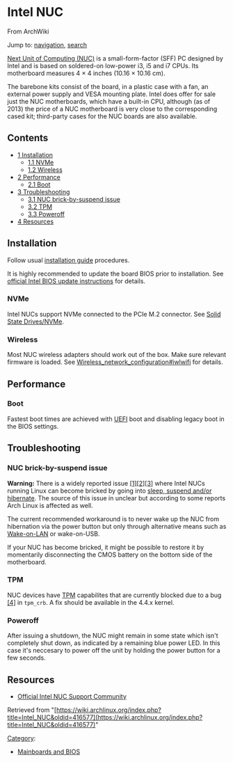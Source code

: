 # Intel NUC

From ArchWiki

Jump to: [navigation](#column-one), [search](#searchInput)

[Next Unit of Computing (NUC)](https://en.wikipedia.org/wiki/Next_Unit_of_Computing) is a small-form-factor (SFF) PC designed by Intel and is based on soldered-on low-power i3, i5 and i7 CPUs. Its motherboard measures 4 × 4 inches (10.16 × 10.16 cm).

The barebone kits consist of the board, in a plastic case with a fan, an external power supply and VESA mounting plate. Intel does offer for sale just the NUC motherboards, which have a built-in CPU, although (as of 2013) the price of a NUC motherboard is very close to the corresponding cased kit; third-party cases for the NUC boards are also available.

## Contents

*   [1 Installation](#Installation)
    *   [1.1 NVMe](#NVMe)
    *   [1.2 Wireless](#Wireless)
*   [2 Performance](#Performance)
    *   [2.1 Boot](#Boot)
*   [3 Troubleshooting](#Troubleshooting)
    *   [3.1 NUC brick-by-suspend issue](#NUC_brick-by-suspend_issue)
    *   [3.2 TPM](#TPM)
    *   [3.3 Poweroff](#Poweroff)
*   [4 Resources](#Resources)

## Installation

Follow usual [installation guide](/index.php/Installation_guide "Installation guide") procedures.

It is highly recommended to update the board BIOS prior to installation. See [official Intel BIOS update instructions](https://www-ssl.intel.com/content/www/us/en/support/boards-and-kits/000005636.html) for details.

### NVMe

Intel NUCs support NVMe connected to the PCIe M.2 connector. See [Solid State Drives/NVMe](/index.php/Solid_State_Drives/NVMe "Solid State Drives/NVMe").

### Wireless

Most NUC wireless adapters should work out of the box. Make sure relevant firmware is loaded. See [Wireless_network_configuration#iwlwifi](/index.php/Wireless_network_configuration#iwlwifi "Wireless network configuration") for details.

## Performance

### Boot

Fastest boot times are achieved with [UEFI](/index.php/UEFI "UEFI") boot and disabling legacy boot in the BIOS settings.

## Troubleshooting

### NUC brick-by-suspend issue

**Warning:** There is a widely reported issue [[1]](https://communities.intel.com/thread/96168)[[2]](https://communities.intel.com/thread/93211)[[3]](https://www.reddit.com/r/intelnuc/comments/408rai/intel_nucs_getting_bricked_after_linux_sleep/) where Intel NUCs running Linux can become bricked by going into [sleep, suspend and/or hibernate](/index.php/Power_management/Suspend_and_hibernate "Power management/Suspend and hibernate"). The source of this issue in unclear but according to some reports Arch Linux is affected as well.

The current recommended workaround is to never wake up the NUC from hibernation via the power button but only through alternative means such as [Wake-on-LAN](/index.php/Wake-on-LAN "Wake-on-LAN") or wake-on-USB.

If your NUC has become bricked, it might be possible to restore it by momentarily disconnecting the CMOS battery on the bottom side of the motherboard.

### TPM

NUC devices have [TPM](/index.php/TPM "TPM") capabilites that are currently blocked due to a bug [[4]](https://bugzilla.kernel.org/show_bug.cgi?id=98181) in `tpm_crb`. A fix should be available in the 4.4.x kernel.

### Poweroff

After issuing a shutdown, the NUC might remain in some state which isn't completely shut down, as indicated by a remaining blue power LED. In this case it's neccesary to power off the unit by holding the power button for a few seconds.

## Resources

*   [Official Intel NUC Support Community](https://communities.intel.com/community/tech/nuc)

Retrieved from "[https://wiki.archlinux.org/index.php?title=Intel_NUC&oldid=416577](https://wiki.archlinux.org/index.php?title=Intel_NUC&oldid=416577)"

[Category](/index.php/Special:Categories "Special:Categories"):

*   [Mainboards and BIOS](/index.php/Category:Mainboards_and_BIOS "Category:Mainboards and BIOS")